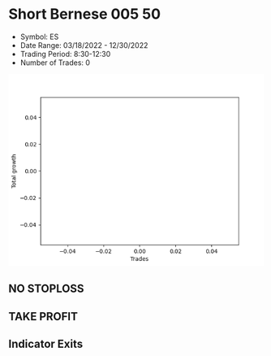 # Short Bernese 005 50 
- Symbol: ES
- Date Range: 03/18/2022 - 12/30/2022
- Trading Period: 8:30-12:30
- Number of Trades: 0

![Plot](ShortBernese00550ES.png)
## NO STOPLOSS











## TAKE PROFIT






## Indicator Exits



